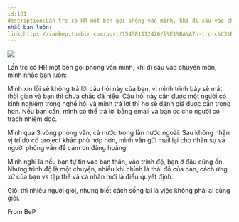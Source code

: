 ```yaml
---
id:181
description:Lần trc có HR một bên gọi phỏng vấn mình, khi đi sâu vào chuyên môn, mình
nhắc bạn luôn:
link:https://iambep.tumblr.com/post/154581112426/l%E1%BA%A7n-trc-c%C3%B3-hr-m%E1%BB%99t-b%C3%AAn-g%E1%BB%8Di-ph%E1%BB%8Fng-v%E1%BA%A5n-m%C3%ACnh-khi-%C4%91i
---
```


![](https://64.media.tumblr.com/29fb8b9031ce297f6507b3c4768657c3/tumblr_oibli6zQWp1u3a9rjo1_540.jpg)

Lần trc có HR một bên gọi phỏng vấn mình, khi đi sâu vào chuyên môn, mình
nhắc bạn luôn:

Mình xin lỗi sẽ không trả lời câu hỏi này của bạn, vì mình trình bày sẽ
mất thời gian và bạn thì chưa chắc đã hiểu. Câu hỏi này cần được một người
có kinh nghiệm trong nghề hỏi và mình trả lời thì họ sẽ đánh giá được cẩn
trọng hơn. Nếu bạn cần, mình có thể trả lời bằng email và bạn cc cho người
có trách nhiệm đọc.

Mình qua 3 vòng phỏng vấn, cả nước trong lẫn nước ngoài. Sau không nhận
vị trí do có project khác phù hợp hơn, mình vẫn gửi mail lại cho nhân sự
và người phỏng vấn để cảm ơn đàng hoàng.

Mình nghĩ là nếu bạn tự tin vào bản thân, vào trình độ, bạn ở đâu cũng ổn.
Nhưng trình độ là một chuyện, nhiều khi chính là thái độ của bạn, cách ứng
xử của bạn vs tập thể và cá nhân mới là điều quyết định.

Giỏi thì nhiều người giỏi, nhưng biết cách sống lại là việc không phải ai
cũng giỏi.

From BeP